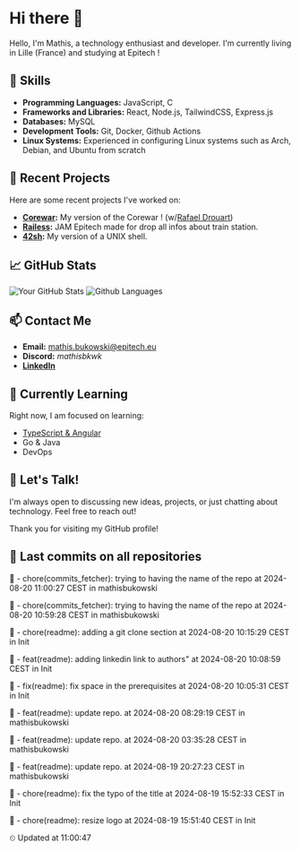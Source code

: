 # Hi there 👋

Hello, I'm Mathis, a technology enthusiast and developer. 
I'm currently living in Lille (France) and studying at Epitech !

## 🌟 Skills
- **Programming Languages:** JavaScript, C
- **Frameworks and Libraries:** React, Node.js, TailwindCSS, Express.js
- **Databases:** MySQL
- **Development Tools:** Git, Docker, Github Actions
- **Linux Systems:** Experienced in configuring Linux systems such as Arch, Debian, and Ubuntu from scratch

## 🔭 Recent Projects
Here are some recent projects I've worked on:
- **[Corewar](https://github.com/mathisbukowski/Corewar):** My version of the Corewar ! (w/[Rafael Drouart](https://github.com/rafaeldrouart))
- **[Railess](https://github.com/mathisbukowski/Railess):** JAM Epitech made for drop all infos about train station.
- **[42sh](https://github.com/mathisbukowski/42sh):** My version of a UNIX shell.

## 📈 GitHub Stats
![Your GitHub Stats](https://github-readme-stats.vercel.app/api?username=mathisbukowski&show_icons=true&theme=radical&v=1)
![Github Languages](https://github-readme-stats.vercel.app/api/top-langs?username=mathisbukowski&layout=compact&show_icons=true&theme=radical&v=1)


## 📫 Contact Me
- **Email:** [mathis.bukowski@epitech.eu](mailto:mathis.bukowski@epitech.eu)
- **Discord:** _mathisbkwk_
- **[LinkedIn](https://www.linkedin.com/in/mathisbukowski/)**

## 🌱 Currently Learning
Right now, I am focused on learning:
- [TypeScript & Angular](https://github.com/mathisbukowski/INN-ANGULAR)
- Go & Java
- DevOps

## 💬 Let's Talk!
I'm always open to discussing new ideas, projects, or just chatting about technology. Feel free to reach out!

Thank you for visiting my GitHub profile!






































































































































## 🚦 Last commits on all repositories


🔸 - chore(commits_fetcher): trying to having the name of the repo at 2024-08-20 11:00:27 CEST in mathisbukowski

🔸 - chore(commits_fetcher): trying to having the name of the repo at 2024-08-20 10:59:28 CEST in mathisbukowski

🔸 - chore(readme): adding a git clone section at 2024-08-20 10:15:29 CEST in Init

🔸 - feat(readme): adding linkedin link to authors" at 2024-08-20 10:08:59 CEST in Init

🔸 - fix(readme): fix space in the prerequisites at 2024-08-20 10:05:31 CEST in Init

🔸 - feat(readme): update repo. at 2024-08-20 08:29:19 CEST in mathisbukowski

🔸 - feat(readme): update repo. at 2024-08-20 03:35:28 CEST in mathisbukowski

🔸 - feat(readme): update repo. at 2024-08-19 20:27:23 CEST in mathisbukowski

🔸 - chore(readme): fix the typo of the title at 2024-08-19 15:52:33 CEST in Init

🔸 - chore(readme): resize logo at 2024-08-19 15:51:40 CEST in Init


⏲ Updated at 11:00:47
